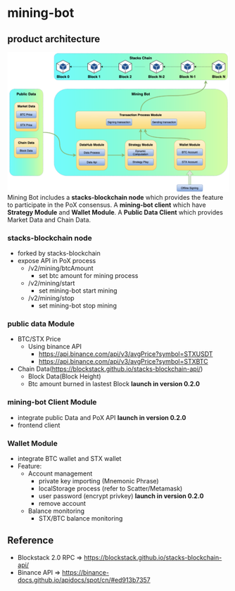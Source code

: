 # mining-bot


## product architecture
![](./a.png)
Mining Bot includes a **stacks-blockchain node** which provides the feature to participate in the PoX consensus. A **mining-bot client** which have **Strategy Module** and **Wallet Module**. A **Public Data Client** which provides Market Data and Chain Data.

### stacks-blockchain node
- forked by stacks-blockchain
- expose API in PoX process
    - /v2/mining/btcAmount
        - set btc amount for mining process
    - /v2/mining/start
        - set mining-bot start mining
    - /v2/mining/stop
        - set mining-bot stop mining

### public data Module
- BTC/STX Price
    - Using binance API
        - https://api.binance.com/api/v3/avgPrice?symbol=STXUSDT
        - https://api.binance.com/api/v3/avgPrice?symbol=STXBTC
- Chain Data(https://blockstack.github.io/stacks-blockchain-api/)
    - Block Data(Block Height)
    - Btc amount burned in lastest Block **launch in version 0.2.0**

### mining-bot Client Module

- integrate public Data and PoX API    **launch in version 0.2.0**
- frontend client


### Wallet Module

- integrate BTC wallet and STX wallet
- Feature:
    - Account management
        - private key importing (Mnemonic Phrase)
        - localStorage process (refer to Scatter/Metamask)
        - user password (encrypt privkey) **launch in version 0.2.0**
        - remove account
    - Balance monitoring
        - STX/BTC balance monitoring

## Reference
- Blockstack 2.0 RPC => https://blockstack.github.io/stacks-blockchain-api/
- Binance API => https://binance-docs.github.io/apidocs/spot/cn/#ed913b7357